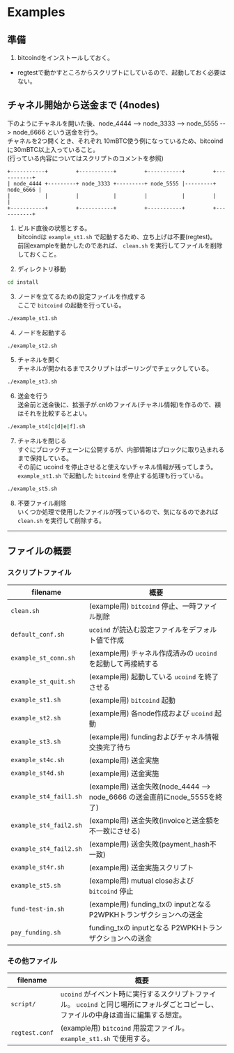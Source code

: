 # Examples

## 準備

1. bitcoindをインストールしておく。  
  * regtestで動かすところからスクリプトにしているので、起動しておく必要はない。

## チャネル開始から送金まで (4nodes)

下のようにチャネルを開いた後、node_4444 --> node_3333 --> node_5555 --> node_6666 という送金を行う。  
チャネルを2つ開くとき、それぞれ 10mBTC使う例になっているため、bitcoindに30mBTC以上入っていること。  
(行っている内容についてはスクリプトのコメントを参照)

```text
+-----------+         +-----------+         +-----------+         +-----------+
| node_4444 +---------+ node_3333 +---------+ node_5555 |---------+ node_6666 |
|           |         |           |         |           |         |           |
+-----------+         +-----------+         +-----------+         +-----------+
```

1. ビルド直後の状態とする。  
        bitcoindは `example_st1.sh` で起動するため、立ち上げは不要(regtest)。  
        前回exampleを動かしたのであれば、 `clean.sh` を実行してファイルを削除しておくこと。

2. ディレクトリ移動

```bash
cd install
```

3. ノードを立てるための設定ファイルを作成する  
        ここで `bitcoind` の起動を行っている。

```bash
./example_st1.sh
```

4. ノードを起動する

```bash
./example_st2.sh
```

5. チャネルを開く  
        チャネルが開かれるまでスクリプトはポーリングでチェックしている。

```bash
./example_st3.sh
```

6. 送金を行う  
        送金前と送金後に、拡張子が.cnlのファイル(チャネル情報)を作るので、額はそれを比較するとよい。

```bash
./example_st4[c|d|e|f].sh
```

7. チャネルを閉じる  
        すぐにブロックチェーンに公開するが、内部情報はブロックに取り込まれるまで保持している。  
        その前に ucoind を停止させると使えないチャネル情報が残ってしまう。  
        `example_st1.sh` で起動した `bitcoind` を停止する処理も行っている。

```bash
./example_st5.sh
```

8. 不要ファイル削除  
        いくつか処理で使用したファイルが残っているので、気になるのであれば `clean.sh` を実行して削除する。

----

## ファイルの概要

### スクリプトファイル

| filename | 概要 |
|----------|------|
| `clean.sh` | (example用) `bitcoind` 停止、一時ファイル削除 |
| `default_conf.sh` | `ucoind` が読込む設定ファイルをデフォルト値で作成 |
| `example_st_conn.sh` | (example用) チャネル作成済みの `ucoind` を起動して再接続する |
| `example_st_quit.sh` | (example用) 起動している `ucoind` を終了させる |
| `example_st1.sh` | (example用) `bitcoind` 起動 |
| `example_st2.sh` | (example用) 各node作成および `ucoind` 起動 |
| `example_st3.sh` | (example用) fundingおよびチャネル情報交換完了待ち |
| `example_st4c.sh` | (example用) 送金実施 |
| `example_st4d.sh` | (example用) 送金実施 |
| `example_st4_fail1.sh` | (example用) 送金失敗(node_4444 --> node_6666 の送金直前にnode_5555を終了) |
| `example_st4_fail2.sh` | (example用) 送金失敗(invoiceと送金額を不一致にさせる) |
| `example_st4_fail2.sh` | (example用) 送金失敗(payment_hash不一致) |
| `example_st4r.sh` | (example用) 送金実施スクリプト |
| `example_st5.sh` | (example用) mutual closeおよび `bitcoind` 停止 |
| `fund-test-in.sh` | (example用) funding_txの inputとなる P2WPKHトランザクションへの送金 |
| `pay_funding.sh` | funding_txの inputとなる P2WPKHトランザクションへの送金 |

### その他ファイル

| filename | 概要 |
|----------|------|
| `script/` | `ucoind` がイベント時に実行するスクリプトファイル。 `ucoind` と同じ場所にフォルダごとコピーし、ファイルの中身は適当に編集する想定。 |
| `regtest.conf` | (example用) `bitcoind` 用設定ファイル。 `example_st1.sh` で使用する。 |
